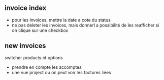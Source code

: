 invoice index
-------------
* pour les invoices, mettre la date a cote du status
* ne pas deleter les invoices, mais donnerl a possibilité de les
  reafficher si on clique sur une checkbox

new invoices
------------
switcher products et options

* prendre en compte les accomptes
* une vue project ou on peut voir les factures liées
